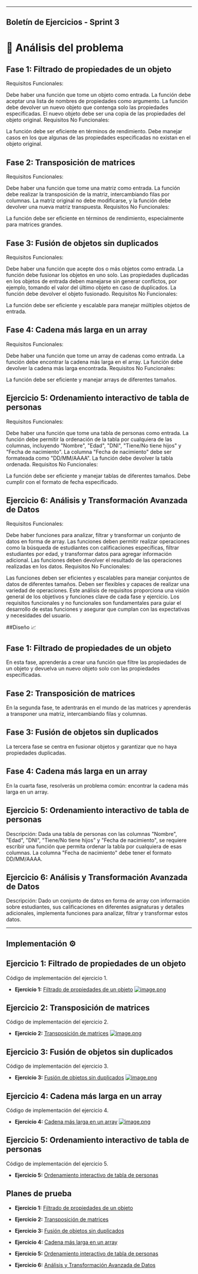 
---
## Boletín de Ejercicios - Sprint 3

# 🔎 Análisis del problema
## Fase 1: Filtrado de propiedades de un objeto
Requisitos Funcionales:

Debe haber una función que tome un objeto como entrada.
La función debe aceptar una lista de nombres de propiedades como argumento.
La función debe devolver un nuevo objeto que contenga solo las propiedades especificadas.
El nuevo objeto debe ser una copia de las propiedades del objeto original.
Requisitos No Funcionales:

La función debe ser eficiente en términos de rendimiento.
Debe manejar casos en los que algunas de las propiedades especificadas no existan en el objeto original.
## Fase 2: Transposición de matrices
Requisitos Funcionales:

Debe haber una función que tome una matriz como entrada.
La función debe realizar la transposición de la matriz, intercambiando filas por columnas.
La matriz original no debe modificarse, y la función debe devolver una nueva matriz transpuesta.
Requisitos No Funcionales:

La función debe ser eficiente en términos de rendimiento, especialmente para matrices grandes.
## Fase 3: Fusión de objetos sin duplicados
Requisitos Funcionales:

Debe haber una función que acepte dos o más objetos como entrada.
La función debe fusionar los objetos en uno solo.
Las propiedades duplicadas en los objetos de entrada deben manejarse sin generar conflictos, por ejemplo, tomando el valor del último objeto en caso de duplicados.
La función debe devolver el objeto fusionado.
Requisitos No Funcionales:

La función debe ser eficiente y escalable para manejar múltiples objetos de entrada.
## Fase 4: Cadena más larga en un array
Requisitos Funcionales:

Debe haber una función que tome un array de cadenas como entrada.
La función debe encontrar la cadena más larga en el array.
La función debe devolver la cadena más larga encontrada.
Requisitos No Funcionales:

La función debe ser eficiente y manejar arrays de diferentes tamaños.
## Ejercicio 5: Ordenamiento interactivo de tabla de personas
Requisitos Funcionales:

Debe haber una función que tome una tabla de personas como entrada.
La función debe permitir la ordenación de la tabla por cualquiera de las columnas, incluyendo "Nombre", "Edad", "DNI", "Tiene/No tiene hijos" y "Fecha de nacimiento".
La columna "Fecha de nacimiento" debe ser formateada como "DD/MM/AAAA".
La función debe devolver la tabla ordenada.
Requisitos No Funcionales:

La función debe ser eficiente y manejar tablas de diferentes tamaños.
Debe cumplir con el formato de fecha especificado.
## Ejercicio 6: Análisis y Transformación Avanzada de Datos
Requisitos Funcionales:

Debe haber funciones para analizar, filtrar y transformar un conjunto de datos en forma de array.
Las funciones deben permitir realizar operaciones como la búsqueda de estudiantes con calificaciones específicas, filtrar estudiantes por edad, y transformar datos para agregar información adicional.
Las funciones deben devolver el resultado de las operaciones realizadas en los datos.
Requisitos No Funcionales:

Las funciones deben ser eficientes y escalables para manejar conjuntos de datos de diferentes tamaños.
Deben ser flexibles y capaces de realizar una variedad de operaciones.
Este análisis de requisitos proporciona una visión general de los objetivos y funciones clave de cada fase y ejercicio. Los requisitos funcionales y no funcionales son fundamentales para guiar el desarrollo de estas funciones y asegurar que cumplan con las expectativas y necesidades del usuario.

##Diseño 📈
## Fase 1: Filtrado de propiedades de un objeto

En esta fase, aprenderás a crear una función que filtre las propiedades de un objeto y devuelva un nuevo objeto solo con las propiedades especificadas.


## Fase 2: Transposición de matrices

En la segunda fase, te adentrarás en el mundo de las matrices y aprenderás a transponer una matriz, intercambiando filas y columnas.


## Fase 3: Fusión de objetos sin duplicados

La tercera fase se centra en fusionar objetos y garantizar que no haya propiedades duplicadas.



## Fase 4: Cadena más larga en un array

En la cuarta fase, resolverás un problema común: encontrar la cadena más larga en un array.


## Ejercicio 5: Ordenamiento interactivo de tabla de personas
Descripción:
Dada una tabla de personas con las columnas "Nombre", "Edad", "DNI", "Tiene/No tiene hijos" y "Fecha de nacimiento", se requiere escribir una función que permita ordenar la tabla por cualquiera de esas columnas. La columna "Fecha de nacimiento" debe tener el formato DD/MM/AAAA.


## Ejercicio 6: Análisis y Transformación Avanzada de Datos

Descripción:
Dado un conjunto de datos en forma de array con información sobre estudiantes, sus calificaciones en diferentes asignaturas y detalles adicionales, implementa funciones para analizar, filtrar y transformar estos datos.

---
## Implementación ⚙️
## Ejercicio 1: Filtrado de propiedades de un objeto
Código de implementación del ejercicio 1.
- **Ejercicio 1:** [Filtrado de propiedades de un objeto](/src/ejer1/)
[![image.png](https://i.postimg.cc/wjn7y0Zh/image.png)](https://postimg.cc/zySJ4SJB)
## Ejercicio 2: Transposición de matrices
Código de implementación del ejercicio 2.
- **Ejercicio 2:** [Transposición de matrices](/src/ejer2)
[![image.png](https://i.postimg.cc/ZnzQWtF1/image.png)](https://postimg.cc/DJ56NNNg)
## Ejercicio 3: Fusión de objetos sin duplicados
Código de implementación del ejercicio 3.
- **Ejercicio 3:** [Fusión de objetos sin duplicados](/src/ejer3)
[![image.png](https://i.postimg.cc/G2fyKdS5/image.png)](https://postimg.cc/wyhMT8zX)
## Ejercicio 4: Cadena más larga en un array
Código de implementación del ejercicio 4.
- **Ejercicio 4:** [Cadena más larga en un array](/src/ejer4)
[![image.png](https://i.postimg.cc/05ptQ4Mq/image.png)](https://postimg.cc/SjxL1DfZ)

## Ejercicio 5: Ordenamiento interactivo de tabla de personas
Código de implementación del ejercicio 5.
- **Ejercicio 5:** [Ordenamiento interactivo de tabla de personas](/src/ejer5)


## Planes de prueba 

- **Ejercicio 1:** [Filtrado de propiedades de un objeto](src\ejer1\Plan1.xlsx)


- **Ejercicio 2:** [Transposición de matrices](/src/ejer2/Plan2.xlsx)


- **Ejercicio 3:** [Fusión de objetos sin duplicados](/src/ejer3/Plan3.xlsx)


- **Ejercicio 4:** [Cadena más larga en un array](/src/ejer4/Plan4.xlsx)



- **Ejercicio 5:** [Ordenamiento interactivo de tabla de personas](/src/ejer5/Plan1.xlsx)
- **Ejercicio 6:** [ Análisis y Transformación Avanzada de Datos](/SPRINT3/src/ejer6/Plan1.xlsx)